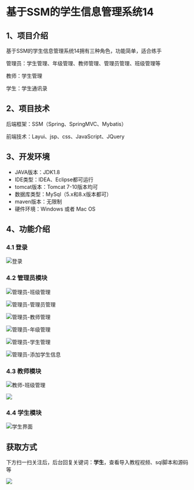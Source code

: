 # 基于SSM的学生信息管理系统14

## 1、项目介绍

基于SSM的学生信息管理系统14拥有三种角色，功能简单，适合练手

管理员：学生管理、年级管理、教师管理、管理员管理、班级管理等

教师：学生管理

学生：学生通讯录


## 2、项目技术

后端框架：SSM（Spring、SpringMVC、Mybatis）

前端技术：Layui、jsp、css、JavaScript、JQuery

## 3、开发环境

- JAVA版本：JDK1.8
- IDE类型：IDEA、Eclipse都可运行
- tomcat版本：Tomcat 7-10版本均可
- 数据库类型：MySql（5.x和8.x版本都可） 
- maven版本：无限制
- 硬件环境：Windows 或者 Mac OS


## 4、功能介绍

### 4.1 登录

![登录](https://www.codeshop.fun/Typora-Images/202207301908803.jpg)

### 4.2 管理员模块

![管理员-班级管理](https://www.codeshop.fun/Typora-Images/202207301909812.jpg)

![管理员-管理员管理](https://www.codeshop.fun/Typora-Images/202207301909776.jpg)

![管理员-教师管理](https://www.codeshop.fun/Typora-Images/202207301909731.jpg)

![管理员-年级管理](https://www.codeshop.fun/Typora-Images/202207301909137.jpg)

![管理员-学生管理](https://www.codeshop.fun/Typora-Images/202207301909352.jpg)

![管理员-添加学生信息](https://www.codeshop.fun/Typora-Images/202207301909081.jpg)

### 4.3 教师模块

![教师-班级管理](https://www.codeshop.fun/Typora-Images/202207301909192.jpg)

![](https://www.codeshop.fun/Typora-Images/202207301909358.jpeg)

### 4.4 学生模块

![学生界面](https://www.codeshop.fun/Typora-Images/202207301909030.jpg)

## 获取方式

下方扫一扫关注后，后台回复关键词：**学生**，查看导入教程视频、sql脚本和源码等

 ![](https://www.codeshop.fun/Typora-Images/202205281253739.png)
